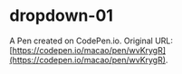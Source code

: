 # dropdown-01

A Pen created on CodePen.io. Original URL: [https://codepen.io/macao/pen/wvKrygR](https://codepen.io/macao/pen/wvKrygR).


